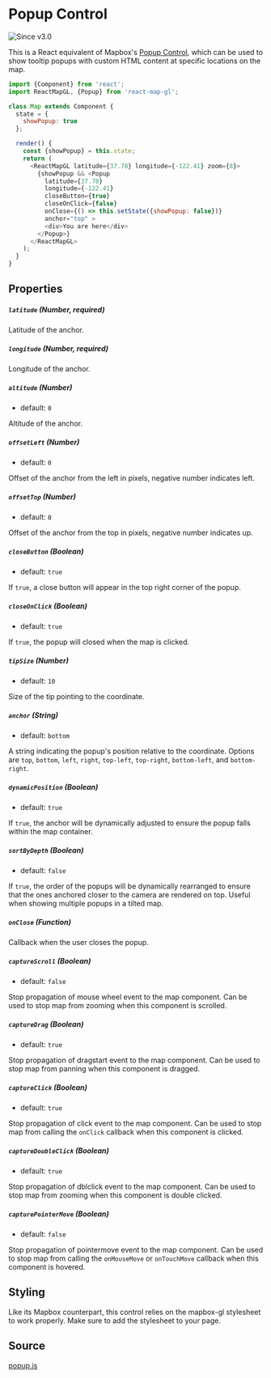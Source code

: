 # Popup Control

![Since v3.0](https://img.shields.io/badge/since-v3.0-green)

This is a React equivalent of Mapbox's [Popup Control](https://www.mapbox.com/mapbox-gl-js/api/#popup), which can be used to
show tooltip popups with custom HTML content at specific locations on the map.

```js
import {Component} from 'react';
import ReactMapGL, {Popup} from 'react-map-gl';

class Map extends Component {
  state = {
    showPopup: true
  };

  render() {
    const {showPopup} = this.state;
    return (
      <ReactMapGL latitude={37.78} longitude={-122.41} zoom={8}>
        {showPopup && <Popup
          latitude={37.78}
          longitude={-122.41}
          closeButton={true}
          closeOnClick={false}
          onClose={() => this.setState({showPopup: false})}
          anchor="top" >
          <div>You are here</div>
        </Popup>}
      </ReactMapGL>
    );
  }
}
```

## Properties

##### `latitude` (Number, required)

Latitude of the anchor.

##### `longitude` (Number, required)

Longitude of the anchor.

##### `altitude` (Number)

- default: `0`

Altitude of the anchor.

##### `offsetLeft` (Number)

- default: `0`

Offset of the anchor from the left in pixels, negative number indicates left.

##### `offsetTop` (Number)

- default: `0`

Offset of the anchor from the top in pixels, negative number indicates up.

##### `closeButton` (Boolean)

- default: `true`

If `true`, a close button will appear in the top right corner of the popup.

##### `closeOnClick` (Boolean)

- default: `true`

If `true`, the popup will closed when the map is clicked.

##### `tipSize` (Number)

- default: `10`

Size of the tip pointing to the coordinate.

##### `anchor` (String)

- default: `bottom`

A string indicating the popup's position relative to the coordinate.
Options are `top`, `bottom`, `left`, `right`, `top-left`, `top-right`, `bottom-left`, and `bottom-right`.

##### `dynamicPosition` (Boolean)

- default: `true`

If `true`, the anchor will be dynamically adjusted to ensure the popup falls within the map container.

##### `sortByDepth` (Boolean)

- default: `false`

If `true`, the order of the popups will be dynamically rearranged to ensure that the ones anchored closer to the camera are rendered on top. Useful when showing multiple popups in a tilted map.

##### `onClose` (Function)

Callback when the user closes the popup.

##### `captureScroll` (Boolean)

- default: `false`

Stop propagation of mouse wheel event to the map component. Can be used to stop map from zooming when this component is scrolled.

##### `captureDrag` (Boolean)

- default: `true`

Stop propagation of dragstart event to the map component. Can be used to stop map from panning when this component is dragged.

##### `captureClick` (Boolean)

- default: `true`

Stop propagation of click event to the map component. Can be used to stop map from calling the `onClick` callback when this component is clicked.

##### `captureDoubleClick` (Boolean)

- default: `true`

Stop propagation of dblclick event to the map component. Can be used to stop map from zooming when this component is double clicked.

##### `capturePointerMove` (Boolean)

- default: `false`

Stop propagation of pointermove event to the map component. Can be used to stop map from calling the `onMouseMove` or `onTouchMove` callback when this component is hovered.

## Styling

Like its Mapbox counterpart, this control relies on the mapbox-gl stylesheet to work properly. Make sure to add the stylesheet to your page.

## Source

[popup.js](https://github.com/visgl/react-map-gl/tree/6.0-release/src/components/popup.js)

